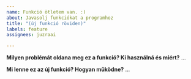 ```yaml
---
name: Funkció ötletem van. :)
about: Javasolj funkciókat a programhoz
title: "(új funkció röviden)"
labels: feature
assignees: juzraai

---
```


**Milyen problémát oldana meg ez a funkció? Ki használná és miért?**
...

**Mi lenne ez az új funkció? Hogyan működne?**
...
